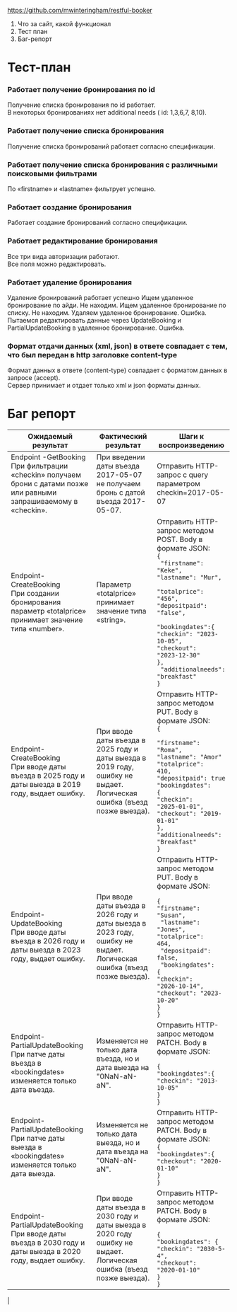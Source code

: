 https://github.com/mwinteringham/restful-booker  
1. Что за сайт, какой функционал
2. Тест план
3. Баг-репорт
# Тест-план
### Работает получение бронирования по id  
Получение списка бронирования по id работает.  
В некоторых бронированиях нет additional needs ( id: 1,3,6,7, 8,10).

### Работает получение списка бронирования
Получение списка бронирований работает согласно спецификации.  
### Работает получение списка бронирования с различными поисковыми фильтрами 
По «firstname» и «lastname» фильтрует успешно.  
### Работает создание бронирования
Работает создание бронирований согласно спецификации.  
### Работает редактирование бронирования
Все три вида авторизации работают.  
Все поля можно редактировать.  
### Работает удаление бронирования
Удаление бронирований работает успешно
Ищем удаленное бронирование по айди. Не находим.
Ищем удаленное бронирование по списку. Не находим.
Удаляем удаленное бронирование. Ошибка.
Пытаемся редактировать данные через UpdateBooking и PartialUpdateBooking в удаленное бронирование. Ошибка.  
### Формат отдачи данных (xml, json) в ответе совпадает с тем, что был передан в http заголовке content-type 
Формат данных в ответе (content-type) совпадает c форматом данных в запросе (accept).  
Сервер принимает и отдает только xml и json форматы данных.  
# Баг репорт
| Ожидаемый результат  | Фактический результат  | Шаги к воспроизведению |
|---|---|---|
|Endpoint -GetBooking <br> При фильтрации «checkin» получаем брони с датами позже или равными запрашиваемому в «checkin».| При введении даты въезда 2017-05-07 не получаем бронь с датой въезда 2017-05-07.| Отправить HTTP-запрос с query параметром checkin=2017-05-07|
|Endpoint-CreateBooking <br> При создании бронирования параметр «totalprice» принимает значение типа «number».| Параметр «totalprice» принимает значение типа «string». |Отправить HTTP-запрос методом POST. Body в формате JSON: <br> <code>{ <br> "firstname": "Keke",<br>"lastname": "Mur",<br> "totalprice": "456",<br>"depositpaid": "false",<br> "bookingdates":{<br>"checkin": "2023-10-05",<br>"checkout": "2023-12-30"<br>},<br> "additionalneeds": "breakfast"<br>}<code>|
|Endpoint-CreateBooking<br>При вводе даты въезда в 2025 году и даты выезда в 2019 году, выдает ошибку. |При вводе даты въезда в 2025 году и даты выезда в 2019 году, ошибку не выдает.<br> Логическая ошибка (въезд позже выезда).|Отправить HTTP-запрос методом PUT. Body в формате JSON:<code><br>{ <br>"firstname": "Roma", <br>"lastname": "Amor"<br>"totalprice": 410,<br>"depositpaid": true<br>"bookingdates": <br>{<br>"checkin": "2025-01-01",<br>"checkout": "2019-01-01"<br>},<br>"additionalneeds": "Breakfast"<br>}<code>|
|Endpoint-UpdateBooking<br>При вводе даты въезда в 2026 году и даты выезда в 2023 году, выдает ошибку.| При вводе даты въезда в 2026 году и даты выезда в 2023 году, ошибку не выдает.<br> Логическая ошибка (въезд позже выезда).|Отправить HTTP-запрос методом PUT. Body в формате JSON:<code><br> {<br>"firstname": "Susan",<br> "lastname": "Jones",<br>"totalprice": 464,<br> "depositpaid": false,<br> "bookingdates": <br>{<br>"checkin": "2026-10-14",<br>"checkout": "2023-10-20"<br>}<br>}<code>|
| Endpoint-PartialUpdateBooking <br>При патче даты въезда в «bookingdates» изменяется только дата въезда.|Изменяется не только дата въезда, но и дата выезда на "0NaN-aN-aN". |Отправить HTTP-запрос методом PATCH. Body в формате JSON:<br> <code> {<br>"bookingdates":{<br>"checkin": "2013-10-05"<br>}<br>} <code>|
|Endpoint-PartialUpdateBooking <br>При патче даты выезда в «bookingdates» изменяется только дата выезда.| Изменяется не только дата выезда, но и дата въезда на "0NaN-aN-aN".| Отправить HTTP-запрос методом PATCH. Body в формате JSON: <br><code>{<br>"bookingdates":{<br>"checkout": "2020-01-10"<br>}<br>} <code>|
|Endpoint-PartialUpdateBooking <br>При вводе даты въезда в 2030 году и даты выезда в 2020 году, выдает ошибку.| При вводе даты въезда в 2030 году и даты выезда в 2020 году ошибку не выдает. <br>Логическая ошибка (въезд позже выезда).| Отправить HTTP-запрос методом PATCH. Body в формате JSON:<br> <code> {<br>"bookingdates": {<br>"checkin": "2030-5-4",<br>"checkout": "2020-01-10"<br>}<br>}
  |




